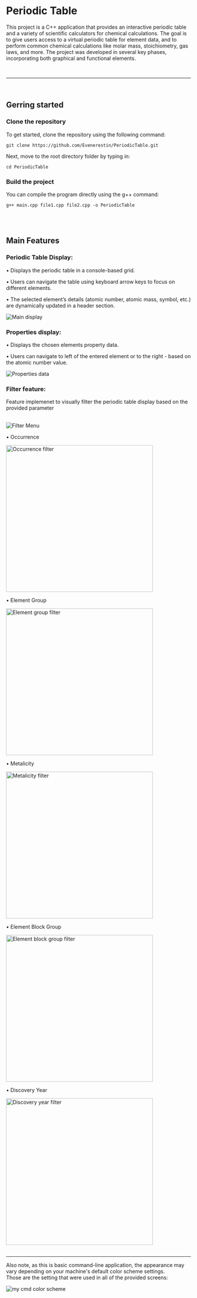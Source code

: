 <h1>Periodic Table</h2>

<p>This project is a C++ application that provides an interactive periodic table and a variety of scientific calculators for chemical calculations. The goal is to give users access to a virtual periodic table for element data, and to perform common chemical calculations like molar mass, stoichiometry, gas laws, and more. The project was developed in several key phases, incorporating both graphical and functional elements.</p>
<br/>

---

<br/>
<h2>Gerring started</h1>

<h3>Clone the repository</h3>
<p>To get started, clone the repository using the following command:</p>

```
git clone https://github.com/Evenerestin/PeriodicTable.git
```

<p>Next, move to the root directory folder by typing in:</p>

```
cd PeriodicTable
```

<h3>Build the project</h2>
<p>You can compile the program directly using the g++ command:</p>

```
g++ main.cpp file1.cpp file2.cpp -o PeriodicTable
```

<br/>

<br/>

<h2>Main Features</h2>

<h3>Periodic Table Display:</h3>
<p>•   Displays the periodic table in a console-based grid.</p>
<p>•   Users can navigate the table using keyboard arrow keys to focus on different elements.</p>
<p>•   The selected element’s details (atomic number, atomic mass, symbol, etc.) are dynamically updated in a header section.</p>

<img src="https://github.com/user-attachments/assets/dba848b0-1c44-4b48-b3d9-17b5cfba347b" alt="Main display" />

<h3>Properties display:</h3>
<p>•   Displays the chosen elements property data.</p>
<p>•   Users can navigate to left of the entered element or to the right - based on the atomic number value.</p>

<img src="https://github.com/user-attachments/assets/45a7a473-6bd6-473a-9311-512b7a875ba5" alt="Properties data" />

<h3>Filter feature:</h3>
<p>Feature implemenet to visually filter the periodic table display based on the provided parameter</p>

<br/>

<img src="https://github.com/user-attachments/assets/2de26975-e6aa-4235-8fd1-64ad6f70b9fd" alt="Filter Menu"/>

<p>•   Occurrence</p>
<img src="https://github.com/user-attachments/assets/8f21f159-8e74-4126-8c00-ca78abc451e1" alt="Occurrence filter" width="400" height="auto" />
<p>•   Element Group</p>
<img src="https://github.com/user-attachments/assets/9c15593c-8094-4cf1-b397-58304bd41f31" alt="Element group filter" width="400" height="auto" />
<p>•   Metalicity</p>
<img src="https://github.com/user-attachments/assets/7dc9db10-06ba-412a-9401-6b64a226baaf" alt="Metalicity filter" width="400" height="auto" />
<p>•   Element Block Group</p>
<img src="https://github.com/user-attachments/assets/28a00771-e6b1-4026-92b2-661c94a400c4" alt="Element block group filter" width="400" height="auto" />
<p>•   Discovery Year</p>
<img src="https://github.com/user-attachments/assets/51d0eebc-653d-46ab-a6da-7876ea368209" alt="Discovery year filter" width="400" height="auto" />


<br/>
<br/>

---

<p>Also note, as this is basic command-line application, the appearance may vary depending on your machine's default color scheme settings. <br/>
  Those are the setting that were used in all of the provided screens:</p>
<img src="https://github.com/user-attachments/assets/8890fdec-752e-4f70-ba6d-38a8ee832546" alt="my cmd color scheme" />
